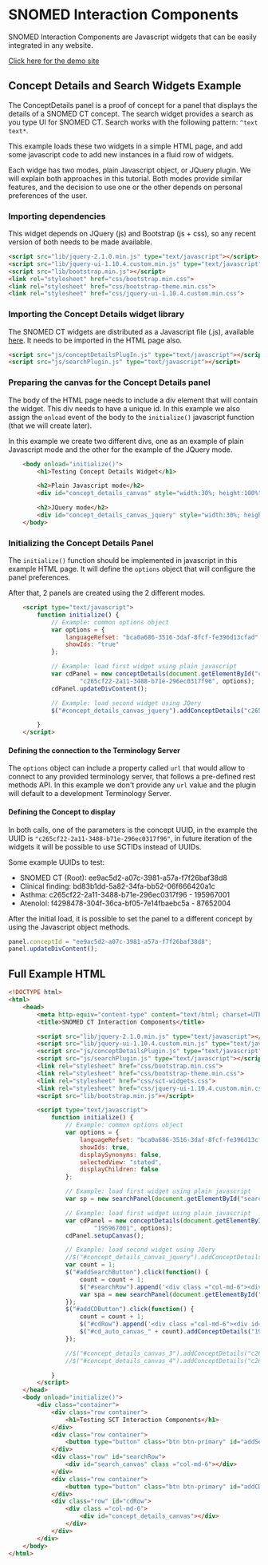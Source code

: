 # SNOMED Interaction Components

SNOMED Interaction Components are Javascript widgets that can be easily integrated in any website.

[Click here for the demo site](http://termmed.github.io/snomed-interaction-components/)

## Concept Details and Search Widgets Example

The ConceptDetails panel is a proof of concept for a panel that displays the details of a SNOMED CT concept. The search widget provides a search as you type UI for SNOMED CT. Search works with the following pattern: `^text text*`.

This example loads these two widgets in a simple HTML page, and add some javascript code to add new instances in a fluid row of widgets.

Each widge has two modes, plain Javascript object, or JQuery plugin. We will explain both approaches in this tutorial. Both modes provide similar features, and the decision to use one or the other depends on personal preferences of the user.

### Importing dependencies

This widget depends on JQuery (js) and Bootstrap (js + css), so any recent version of both needs to be made available.

```HTML
<script src="lib/jquery-2.1.0.min.js" type="text/javascript"></script>
<script src="lib/jquery-ui-1.10.4.custom.min.js" type="text/javascript"></script>
<script src="lib/bootstrap.min.js"></script>
<link rel="stylesheet" href="css/bootstrap.min.css">
<link rel="stylesheet" href="css/bootstrap-theme.min.css">
<link rel="stylesheet" href="css/jquery-ui-1.10.4.custom.min.css">
```

### Importing the Concept Details widget library

The SNOMED CT widgets are distributed as a Javascript file (.js), available [here](https://github.com/termMed/snomed-interaction-components/raw/master/js). It needs to be imported in the HTML page also.

```HTML
<script src="js/conceptDetailsPlugIn.js" type="text/javascript"></script>
<script src="js/searchPlugin.js" type="text/javascript"></script>
```

### Preparing the canvas for the Concept Details panel

The body of the HTML page needs to include a div element that will contain the widget. This div needs to have a unique id. In this example we also assign the `onload` event of the body to the `initialize()` javascript function (that we will create later).

In this example we create two different divs, one as an example of plain Javascript mode and the other for the example of the JQuery mode.

```HTML
    <body onload="initialize()">
        <h1>Testing Concept Details Widget</h1>

        <h2>Plain Javascript mode</h2>
        <div id="concept_details_canvas" style="width:30%; height:100%"></div>

        <h2>JQuery mode</h2>
        <div id="concept_details_canvas_jquery" style="width:30%; height:100%"></div>
    </body>
```

### Initializing the Concept Details Panel

The `initialize()` function should be implemented in javascript in this example HTML page. It will define the `options` object that will configure the panel preferences.

After that, 2 panels are created using the 2 different modes.

```HTML
    <script type="text/javascript">
        function initialize() {
            // Example: common options object
            var options = {
                languageRefset: "bca0a686-3516-3daf-8fcf-fe396d13cfad",
                showIds: "true"
            };

            // Example: load first widget using plain javascript
            var cdPanel = new conceptDetails(document.getElementById("concept_details_canvas"),
                    "c265cf22-2a11-3488-b71e-296ec0317f96", options);
            cdPanel.updateDivContent();

            // Example: load second widget using JQery
            $("#concept_details_canvas_jquery").addConceptDetails("c265cf22-2a11-3488-b71e-296ec0317f96", options);

        }
    </script>
```

#### Defining the connection to the Terminology Server

The `options` object can include a property called `url` that would allow to connect to any provided terminology server, that follows a pre-defined rest methods API. In this example we don't provide any `url` value and the plugin will default to a development Terminology Server.

#### Defining the Concept to display

In both calls, one of the parameters is the concept UUID, in the example the UUID is `"c265cf22-2a11-3488-b71e-296ec0317f96"`, in future iteration of the widgets it will be possible to use SCTIDs instead of UUIDs.

Some example UUIDs to test:

* SNOMED CT (Root): ee9ac5d2-a07c-3981-a57a-f7f26baf38d8
* Clinical finding: bd83b1dd-5a82-34fa-bb52-06f666420a1c
* Asthma: c265cf22-2a11-3488-b71e-296ec0317f96 - 195967001
* Atenolol: f4298478-304f-36ca-bf05-7e14fbaebc5a - 87652004

After the initial load, it is possible to set the panel to a different concept by using the Javascript object methods.

```JavaScript
panel.conceptId = "ee9ac5d2-a07c-3981-a57a-f7f26baf38d8";
panel.updateDivContent();
```

## Full Example HTML
```HTML
<!DOCTYPE html>
<html>
    <head>
        <meta http-equiv="content-type" content="text/html; charset=UTF-8">
        <title>SNOMED CT Interaction Components</title>

        <script src="lib/jquery-2.1.0.min.js" type="text/javascript"></script>
        <script src="lib/jquery-ui-1.10.4.custom.min.js" type="text/javascript"></script>
        <script src="js/conceptDetailsPlugin.js" type="text/javascript"></script>
        <script src="js/searchPlugin.js" type="text/javascript"></script>
        <link rel="stylesheet" href="css/bootstrap.min.css">
        <link rel="stylesheet" href="css/bootstrap-theme.min.css">
        <link rel="stylesheet" href="css/sct-widgets.css">
        <link rel="stylesheet" href="css/jquery-ui-1.10.4.custom.min.css">
        <script src="lib/bootstrap.min.js"></script>

        <script type="text/javascript">
            function initialize() {
                // Example: common options object
                var options = {
                    languageRefset: "bca0a686-3516-3daf-8fcf-fe396d13cfad",
                    showIds: true,
                    displaySynonyms: false,
                    selectedView: "stated",
                    displayChildren: false
                };

                // Example: load first widget using plain javascript
                var sp = new searchPanel(document.getElementById("search_canvas"), options);

                // Example: load first widget using plain javascript
                var cdPanel = new conceptDetails(document.getElementById("concept_details_canvas"),
                        "195967001", options);
                cdPanel.setupCanvas();

                // Example: load second widget using JQery
                //$("#concept_details_canvas_jquery").addConceptDetails("c265cf22-2a11-3488-b71e-296ec0317f96", options);
                var count = 1;
                $("#addSearchButton").click(function() {
                    count = count + 1;
                    $("#searchRow").append('<div class ="col-md-6"><div id="search_auto_canvas_' + count + '"></div></div>');
                    var spa = new searchPanel(document.getElementById("search_auto_canvas_" + count), options);
                });
                $("#addCDButton").click(function() {
                    count = count + 1;
                    $("#cdRow").append('<div class ="col-md-6"><div id="cd_auto_canvas_' + count + '"></div></div>');
                    $("#cd_auto_canvas_" + count).addConceptDetails("195967001", options);
                });

                //$("#concept_details_canvas_3").addConceptDetails("c265cf22-2a11-3488-b71e-296ec0317f96", options);
                //$("#concept_details_canvas_4").addConceptDetails("c265cf22-2a11-3488-b71e-296ec0317f96", options);

            }
        </script>
    </head>
    <body onload="initialize()">
        <div class="container">
            <div class="row container">
                <h1>Testing SCT Interaction Components</h1>
            </div>
            <div class="row container">
                <button type="button" class="btn btn-primary" id="addSearchButton">Add Search</button>
            </div>
            <div class="row" id="searchRow">
                <div id="search_canvas" class ="col-md-6"></div>
            </div>
            <div class="row container">
                <button type="button" class="btn btn-primary" id="addCDButton">Add Concept Details</button>
            </div>
            <div class="row" id="cdRow">
                <div class ="col-md-6">
                    <div id="concept_details_canvas"></div>
                </div>
            </div>
        </div>
    </body>
</html>
```

